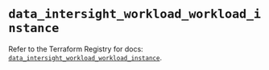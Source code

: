 # `data_intersight_workload_workload_instance`

Refer to the Terraform Registry for docs: [`data_intersight_workload_workload_instance`](https://registry.terraform.io/providers/ciscodevnet/intersight/1.0.71/docs/data-sources/workload_workload_instance).
